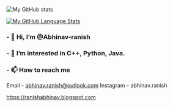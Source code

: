 ![My GitHub stats](https://github-readme-stats.vercel.app/api?username=Abhinav-ranish&count_private=true)

[![My GitHub Language Stats](https://github-readme-stats.vercel.app/api/top-langs/?username=abhinav-ranish&langs_count=10&theme=tokyonight)]()

###  - 👋 Hi, I’m @Abhinav-ranish
###  - 👀 I’m interested in C++, Python, Java.
###  - 📫 How to reach me 
Email      - abhinav.ranish@outlook.com
Instagram  - abhinav.ranish

https://ranishabhinav.blogspot.com


<!---
Abhinav-ranish/Abhinav-ranish is a ✨ special ✨ repository because its `README.md` (this file) appears on your GitHub profile.
You can click the Preview link to take a look at your changes.
--->
